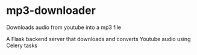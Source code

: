 # mp3-downloader
Downloads audio from youtube into a mp3 file

A Flask backend server that downloads and converts Youtube audio using Celery tasks